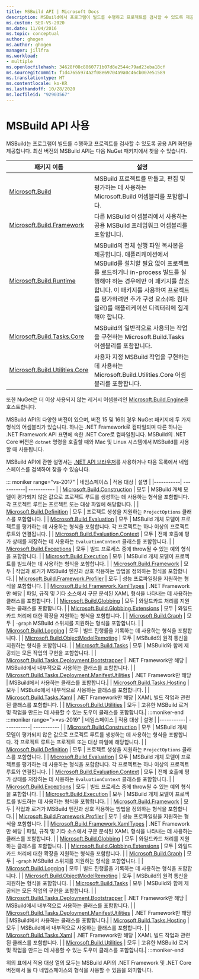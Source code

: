 ```yaml
---
title: MSBuild API | Microsoft Docs
description: MSBuild에서 프로그램이 빌드를 수행하고 프로젝트를 검사할 수 있도록 제공하는 공용 API 화면에 대해 알아봅니다.
ms.custom: SEO-VS-2020
ms.date: 11/04/2016
ms.topic: conceptual
author: ghogen
ms.author: ghogen
manager: jillfra
ms.workload:
- multiple
ms.openlocfilehash: 34628f08c8860771b07d8e2544c79ad23eba18cf
ms.sourcegitcommit: f1d47655974a2f08e69704a9a0c46cb007e51589
ms.translationtype: HT
ms.contentlocale: ko-KR
ms.lasthandoff: 10/28/2020
ms.locfileid: "92903567"
---
```

# <a name="use-the-msbuild-api"></a>MSBuild API 사용

MSBuild는 프로그램이 빌드를 수행하고 프로젝트를 검사할 수 있도록 공용 API 화면을 제공합니다. 최신 버전의 MSBuild API는 다음 NuGet 패키지에서 찾을 수 있습니다.

| 패키지 이름 | 설명 |
| ------------ | ----------- |
| [Microsoft.Build](https://www.nuget.org/packages/Microsoft.Build) | MSBuild 프로젝트를 만들고, 편집 및 평가하는 데 사용하는 Microsoft.Build 어셈블리를 포함합니다.|
| [Microsoft.Build.Framework](https://www.nuget.org/packages/Microsoft.Build.Framework)| 다른 MSBuild 어셈블리에서 사용하는 공용 MSBuild 프레임워크 어셈블리를 포함합니다. |
| [Microsoft.Build.Runtime](https://www.nuget.org/packages/Microsoft.Build.Runtime) | MSBuild의 전체 실행 파일 복사본을 제공합니다. 애플리케이션에서 MSBuild를 설치할 필요 없이 프로젝트를 로드하거나 in-process 빌드를 실행해야 하는 경우에만 이 패키지를 참조합니다. 이 패키지를 사용하여 프로젝트를 평가하려면 추가 구성 요소(예: 컴파일러)를 애플리케이션 디렉터리에 집계해야 합니다. |
| [Microsoft.Build.Tasks.Core](https://www.nuget.org/packages/Microsoft.Build.Tasks.Core) | MSBuild의 일반적으로 사용되는 작업을 구현하는 Microsoft.Build.Tasks 어셈블리를 포함합니다. |
| [Microsoft.Build.Utilities.Core](https://www.nuget.org/packages/Microsoft.Build.Utilities.Core) | 사용자 지정 MSBuild 작업을 구현하는 데 사용하는 Microsoft.Build.Utilities.Core 어셈블리를 포함합니다. |

또한 NuGet은 더 이상 사용되지 않는 레거시 어셈블리인 [Microsoft.Build.Engine](https://www.nuget.org/packages/Microsoft.Build.Engine)을 호스트합니다.

MSBuild API의 다양한 버전이 있으며, 버전 15 및 16의 경우 NuGet 패키지에 두 가지 형식의 어셈블리가 있습니다. 하나는 .NET Framework로 컴파일되며 다른 하나는 .NET Framework API 표면에 속한 .NET Core로 컴파일됩니다.  MSBuild의 .NET Core 버전은 `dotnet` 명령을 호출할 때와 Mac 및 Linux 시스템에서 MSBuild를 사용할 때 사용됩니다.

MSBuild API에 관한 설명서는 [.NET API 브라우저](/dotnet/api)를 사용하거나 다음 목록에서 네임스페이스를 검색하여 찾을 수 있습니다.

::: moniker range="vs-2017"
| 네임스페이스 | 적용 대상 | 설명 |
|-----------| -----------| ----------- |
| [Microsoft.Build.Construction](/dotnet/api/Microsoft.Build.Construction?view=msbuild-15&preserve-view=true) | 모두 |  MSBuild 개체 모델이 평가되지 않은 값으로 프로젝트 루트를 생성하는 데 사용하는 형식을 포함합니다. 각 프로젝트 루트는 프로젝트 또는 대상 파일에 해당합니다. |
| [Microsoft.Build.Definition](/dotnet/api/Microsoft.Build.Definition?view=msbuild-15&preserve-view=true) | 모두 | 프로젝트 생성을 지원하는 `ProjectOptions` 클래스를 포함합니다. |
| [Microsoft.Build.Evaluation](/dotnet/api/Microsoft.Build.Evaluation?view=msbuild-15&preserve-view=true) | 모두 | MSBuild 개체 모델이 프로젝트를 평가하는 데 사용하는 형식을 포함합니다. 각 프로젝트는 하나 이상의 프로젝트 루트와 연결됩니다. |
| [Microsoft.Build.Evaluation.Context](/dotnet/api/Microsoft.Build.Evaluation.Context?view=msbuild-15&preserve-view=true) | 모두 | 전체 호출에 평가 상태를 저장하는 데 사용하는 `EvaluationContext` 클래스를 포함합니다. |
| [Microsoft.Build.Exceptions](/dotnet/api/Microsoft.Build.Exceptions?view=msbuild-15&preserve-view=true) | 모두 | 빌드 프로세스 중에 throw될 수 있는 예외 형식을 포함합니다. |
| [Microsoft.Build.Execution](/dotnet/api/Microsoft.Build.Execution?view=msbuild-15&preserve-view=true) | 모두 | MSBuild 개체 모델이 프로젝트를 빌드하는 데 사용하는 형식을 포함합니다. |
| [Microsoft.Build.Framework](/dotnet/api/Microsoft.Build.Framework?view=msbuild-15&preserve-view=true) | 모두 | 작업과 로거가 MSBuild 엔진과 상호 작용하는 방법을 정의하는 형식을 포함합니다.|
| [Microsoft.Build.Framework.Profiler](/dotnet/api/Microsoft.Build.Framework.Profiler?view=msbuild-15&preserve-view=true) | 모두 | 성능 프로파일링을 지원하는 형식을 포함합니다. |
| [Microsoft.Build.Framework.XamlTypes](/dotnet/api/Microsoft.Build.Framework.XamlTypes?view=msbuild-15&preserve-view=true) | .NET Framework만 해당 | 파일, 규칙 및 기타 소스에서 구문 분석된 XAML 형식을 나타내는 데 사용하는 클래스를 포함합니다. |
| [Microsoft.Build.Globbing](/dotnet/api/Microsoft.Build.Globbing?view=msbuild-15&preserve-view=true) | 모두 | 와일드카드 처리를 지원하는 클래스를 포함합니다. |
| [Microsoft.Build.Globbing.Extensions](/dotnet/api/Microsoft.Build.Globbing.Extensions?view=msbuild-15&preserve-view=true) | 모두 | 와일드카드 처리에 대한 확장을 지원하는 형식을 포함합니다. |
| [Microsoft.Build.Graph](/dotnet/api/Microsoft.Build.Graph?view=msbuild-15&preserve-view=true) | 모두 | `-graph` MSBuild 스위치를 지원하는 형식을 포함합니다. |
| [Microsoft.Build.Logging](/dotnet/api/Microsoft.Build.Logging?view=msbuild-15&preserve-view=true) | 모두 | 빌드 진행률을 기록하는 데 사용하는 형식을 포함합니다. |
| [Microsoft.Build.ObjectModelRemoting](/dotnet/api/Microsoft.Build.ObjectModelRemoting?view=msbuild-15&preserve-view=true) | 모두 | MSBuild의 원격 통신을 지원하는 형식을 포함합니다. |
| [Microsoft.Build.Tasks](/dotnet/api/Microsoft.Build.Tasks?view=msbuild-15&preserve-view=true) | 모두 | MSBuild와 함께 제공되는 모든 작업의 구현을 포함합니다. |
| [Microsoft.Build.Tasks.Deployment.Bootstrapper](/dotnet/api/Microsoft.Build.Tasks.Deployment.Bootstrapper?view=msbuild-15&preserve-view=true) | .NET Framework만 해당 | MSBuild에서 내부적으로 사용하는 클래스를 포함합니다. |
| [Microsoft.Build.Tasks.Deployment.ManifestUtilities](/dotnet/api/Microsoft.Build.Tasks.Deployment.ManifestUtilities?view=msbuild-15&preserve-view=true) | .NET Framework만 해당 | MSBuild에서 사용하는 클래스를 포함합니다.|
| [Microsoft.Build.Tasks.Hosting](/dotnet/api/Microsoft.Build.Tasks.Hosting?view=msbuild-15&preserve-view=true) | 모두 | MSBuild에서 내부적으로 사용하는 클래스를 포함합니다. |
| [Microsoft.Build.Tasks.Xaml](/dotnet/api/Microsoft.Build.Tasks.Xaml?view=msbuild-15&preserve-view=true) | .NET Framework만 해당 | XAML 빌드 작업과 관련된 클래스를 포함합니다. |
| [Microsoft.Build.Utilities](/dotnet/api/Microsoft.Build.Utilities?view=msbuild-15&preserve-view=true) | 모두 | 고유한 MSBuild 로거 및 작업을 만드는 데 사용할 수 있는 도우미 클래스를 포함합니다.|
:::moniker-end
:::moniker range=">=vs-2019"
| 네임스페이스 | 적용 대상 | 설명 |
|-----------| -----------| ----------- |
| [Microsoft.Build.Construction](/dotnet/api/Microsoft.Build.Construction?view=msbuild-16&preserve-view=true) | 모두 |  MSBuild 개체 모델이 평가되지 않은 값으로 프로젝트 루트를 생성하는 데 사용하는 형식을 포함합니다. 각 프로젝트 루트는 프로젝트 또는 대상 파일에 해당합니다. |
| [Microsoft.Build.Definition](/dotnet/api/Microsoft.Build.Definition?view=msbuild-16&preserve-view=true) | 모두 | 프로젝트 생성을 지원하는 `ProjectOptions` 클래스를 포함합니다. |
| [Microsoft.Build.Evaluation](/dotnet/api/Microsoft.Build.Evaluation?view=msbuild-16&preserve-view=true) | 모두 | MSBuild 개체 모델이 프로젝트를 평가하는 데 사용하는 형식을 포함합니다. 각 프로젝트는 하나 이상의 프로젝트 루트와 연결됩니다. |
| [Microsoft.Build.Evaluation.Context](/dotnet/api/Microsoft.Build.Evaluation.Context?view=msbuild-16&preserve-view=true) | 모두 | 전체 호출에 평가 상태를 저장하는 데 사용하는 `EvaluationContext` 클래스를 포함합니다. |
| [Microsoft.Build.Exceptions](/dotnet/api/Microsoft.Build.Exceptions?view=msbuild-16&preserve-view=true) | 모두 | 빌드 프로세스 중에 throw될 수 있는 예외 형식을 포함합니다. |
| [Microsoft.Build.Execution](/dotnet/api/Microsoft.Build.Execution?view=msbuild-16&preserve-view=true) | 모두 | MSBuild 개체 모델이 프로젝트를 빌드하는 데 사용하는 형식을 포함합니다. |
| [Microsoft.Build.Framework](/dotnet/api/Microsoft.Build.Framework?view=msbuild-16&preserve-view=true) | 모두 | 작업과 로거가 MSBuild 엔진과 상호 작용하는 방법을 정의하는 형식을 포함합니다.|
| [Microsoft.Build.Framework.Profiler](/dotnet/api/Microsoft.Build.Framework.Profiler?view=msbuild-16&preserve-view=true) | 모두 | 성능 프로파일링을 지원하는 형식을 포함합니다. |
| [Microsoft.Build.Framework.XamlTypes](/dotnet/api/Microsoft.Build.Framework.XamlTypes?view=msbuild-16&preserve-view=true) | .NET Framework만 해당 | 파일, 규칙 및 기타 소스에서 구문 분석된 XAML 형식을 나타내는 데 사용하는 클래스를 포함합니다. |
| [Microsoft.Build.Globbing](/dotnet/api/Microsoft.Build.Globbing?view=msbuild-16&preserve-view=true) | 모두 | 와일드카드 처리를 지원하는 클래스를 포함합니다. |
| [Microsoft.Build.Globbing.Extensions](/dotnet/api/Microsoft.Build.Globbing.Extensions?view=msbuild-16&preserve-view=true) | 모두 | 와일드카드 처리에 대한 확장을 지원하는 형식을 포함합니다. |
| [Microsoft.Build.Graph](/dotnet/api/Microsoft.Build.Graph?view=msbuild-16&preserve-view=true) | 모두 | `-graph` MSBuild 스위치를 지원하는 형식을 포함합니다. |
| [Microsoft.Build.Logging](/dotnet/api/Microsoft.Build.Logging?view=msbuild-16&preserve-view=true) | 모두 | 빌드 진행률을 기록하는 데 사용하는 형식을 포함합니다. |
| [Microsoft.Build.ObjectModelRemoting](/dotnet/api/Microsoft.Build.ObjectModelRemoting?view=msbuild-16&preserve-view=true) | 모두 | MSBuild의 원격 통신을 지원하는 형식을 포함합니다. |
| [Microsoft.Build.Tasks](/dotnet/api/Microsoft.Build.Tasks?view=msbuild-16&preserve-view=true) | 모두 | MSBuild와 함께 제공되는 모든 작업의 구현을 포함합니다. |
| [Microsoft.Build.Tasks.Deployment.Bootstrapper](/dotnet/api/Microsoft.Build.Tasks.Deployment.Bootstrapper?view=msbuild-16&preserve-view=true) | .NET Framework만 해당 | MSBuild에서 내부적으로 사용하는 클래스를 포함합니다. |
| [Microsoft.Build.Tasks.Deployment.ManifestUtilities](/dotnet/api/Microsoft.Build.Tasks.Deployment.ManifestUtilities?view=msbuild-16&preserve-view=true) | .NET Framework만 해당 | MSBuild에서 사용하는 클래스를 포함합니다.|
| [Microsoft.Build.Tasks.Hosting](/dotnet/api/Microsoft.Build.Tasks.Hosting?view=msbuild-16&preserve-view=true) | 모두 | MSBuild에서 내부적으로 사용하는 클래스를 포함합니다. |
| [Microsoft.Build.Tasks.Xaml](/dotnet/api/Microsoft.Build.Tasks.Xaml?view=msbuild-16&preserve-view=true) | .NET Framework만 해당 | XAML 빌드 작업과 관련된 클래스를 포함합니다. |
| [Microsoft.Build.Utilities](/dotnet/api/Microsoft.Build.Utilities?view=msbuild-16&preserve-view=true) | 모두 | 고유한 MSBuild 로거 및 작업을 만드는 데 사용할 수 있는 도우미 클래스를 포함합니다.|
:::moniker-end

위의 표에서 적용 대상 열의 모두는 MSBuild API의 .NET Framework 및 .NET Core 버전에서 둘 다 네임스페이스의 형식을 사용할 수 있음을 의미합니다.
